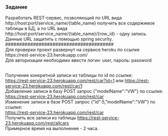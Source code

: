 <h3>Задание</h3>
Разработать REST-сервис, позволяющий по URL вида
http://host:port/service_name/{table_name} получить все содержимое таблицы в БД, а по
URL вида http://host:port/service_name/{table_name}/{row_id} - одну запись. Данные URL
защитить с помощью spring security.<br>
#######################################<br>
Для проверки проект развернут на сервисе heroku по ссылке https://rest-service-23.herokuapp.com/<br>
Для авторизации необходимо ввести логин: user, пароль: password<br><br>

Получение конкретной записи из таблицы по id по ссылке:<br>
https://rest-service-23.herokuapp.com/rest/car?id=1 или https://rest-service-23.herokuapp.com/rest/car/1 <br>
Добавление записи в базу POST запрос {"modelName":"VW"} по ссылке:<br>
https://rest-service-23.herokuapp.com/rest/car <br>
Изменение записи в базе POST запрос {"id":5,"modelName":"VW"} по ссылке:<br>
https://rest-service-23.herokuapp.com/rest/car <br>
Получить все записи из таблицы https://rest-service-23.herokuapp.com/rest/allcars <br>
Примерное время на выполнение - 2 часа.
